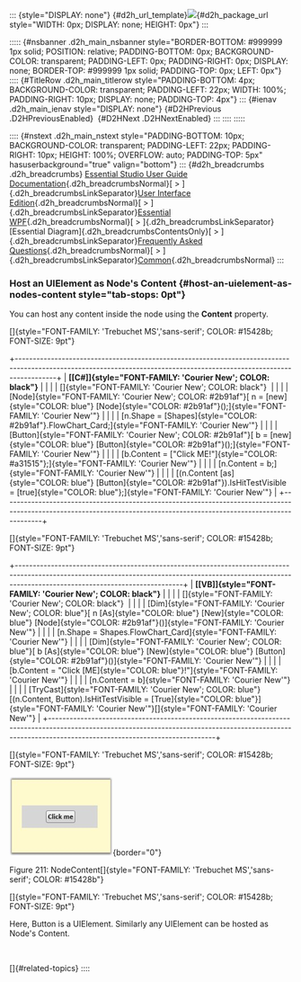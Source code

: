 ::: {style="DISPLAY: none"}
[](ms-xhelp:///?Id=d2h_url_template){#d2h_url_template}![](!package_url!){#d2h_package_url style="WIDTH: 0px; DISPLAY: none; HEIGHT: 0px"}
:::

::::: {#nsbanner .d2h_main_nsbanner style="BORDER-BOTTOM: #999999 1px solid; POSITION: relative; PADDING-BOTTOM: 0px; BACKGROUND-COLOR: transparent; PADDING-LEFT: 0px; PADDING-RIGHT: 0px; DISPLAY: none; BORDER-TOP: #999999 1px solid; PADDING-TOP: 0px; LEFT: 0px"}
:::: {#TitleRow .d2h_main_titlerow style="PADDING-BOTTOM: 4px; BACKGROUND-COLOR: transparent; PADDING-LEFT: 22px; WIDTH: 100%; PADDING-RIGHT: 10px; DISPLAY: none; PADDING-TOP: 4px"}
::: {#ienav .d2h_main_ienav style="DISPLAY: none"}
[](ms-xhelp:///?Id=5631e6f6-bb14-4246-a047-6db7f12048da){#D2HPrevious .D2HPreviousEnabled}  [](ms-xhelp:///?Id=941a4128-b449-4067-8e96-80e395060b2f){#D2HNext .D2HNextEnabled}
:::
::::
:::::

:::: {#nstext .d2h_main_nstext style="PADDING-BOTTOM: 10px; BACKGROUND-COLOR: transparent; PADDING-LEFT: 22px; PADDING-RIGHT: 10px; HEIGHT: 100%; OVERFLOW: auto; PADDING-TOP: 5px" hasuserbackground="true" valign="bottom"}
::: {#d2h_breadcrumbs .d2h_breadcrumbs}
[Essential Studio User Guide Documentation](ms-xhelp:///?Id=12457748-09e3-4d74-a240-8e049cedf030){.d2h_breadcrumbsNormal}[ \> ]{.d2h_breadcrumbsLinkSeparator}[User Interface Edition](ms-xhelp:///?Id=c29296b7-531c-413b-a0ec-488ca1f7f669){.d2h_breadcrumbsNormal}[ \> ]{.d2h_breadcrumbsLinkSeparator}[Essential WPF](ms-xhelp:///?Id=7f4f82c5-151c-4262-94d0-75c4626c77bc){.d2h_breadcrumbsNormal}[ \> ]{.d2h_breadcrumbsLinkSeparator}[Essential Diagram]{.d2h_breadcrumbsContentsOnly}[ \> ]{.d2h_breadcrumbsLinkSeparator}[Frequently Asked Questions](ms-xhelp:///?Id=2206ded2-cc47-47f5-86b1-d5d1f5b27678){.d2h_breadcrumbsNormal}[ \> ]{.d2h_breadcrumbsLinkSeparator}[Common](ms-xhelp:///?Id=91822e4e-e58d-43c2-9da2-bfbf6a7d32a0){.d2h_breadcrumbsNormal}
:::

### Host an UIElement as Node's Content {#host-an-uielement-as-nodes-content style="tab-stops: 0pt"}

You can host any content inside the node using the **Content** property.

[]{style="FONT-FAMILY: 'Trebuchet MS','sans-serif'; COLOR: #15428b; FONT-SIZE: 9pt"} 

+-----------------------------------------------------------------------------------------------------------------------------------------------------------------------+
| **[\[C#\]]{style="FONT-FAMILY: 'Courier New'; COLOR: black"}**                                                                                                        |
|                                                                                                                                                                       |
| []{style="FONT-FAMILY: 'Courier New'; COLOR: black"}                                                                                                                  |
|                                                                                                                                                                       |
| [Node]{style="FONT-FAMILY: 'Courier New'; COLOR: #2b91af"}[ n = [new]{style="COLOR: blue"} [Node]{style="COLOR: #2b91af"}();]{style="FONT-FAMILY: 'Courier New'"}     |
|                                                                                                                                                                       |
| [n.Shape = [Shapes]{style="COLOR: #2b91af"}.FlowChart_Card;]{style="FONT-FAMILY: 'Courier New'"}                                                                      |
|                                                                                                                                                                       |
| [Button]{style="FONT-FAMILY: 'Courier New'; COLOR: #2b91af"}[ b = [new]{style="COLOR: blue"} [Button]{style="COLOR: #2b91af"}();]{style="FONT-FAMILY: 'Courier New'"} |
|                                                                                                                                                                       |
| [b.Content = [\"Click ME!\"]{style="COLOR: #a31515"};]{style="FONT-FAMILY: 'Courier New'"}                                                                            |
|                                                                                                                                                                       |
| [n.Content = b;]{style="FONT-FAMILY: 'Courier New'"}                                                                                                                  |
|                                                                                                                                                                       |
| [(n.Content [as]{style="COLOR: blue"} [Button]{style="COLOR: #2b91af"}).IsHitTestVisible = [true]{style="COLOR: blue"};]{style="FONT-FAMILY: 'Courier New'"}          |
+-----------------------------------------------------------------------------------------------------------------------------------------------------------------------+

[]{style="FONT-FAMILY: 'Trebuchet MS','sans-serif'; COLOR: #15428b; FONT-SIZE: 9pt"} 

+----------------------------------------------------------------------------------------------------------------------------------------------------------------------------------------------------------+
| **[\[VB\]]{style="FONT-FAMILY: 'Courier New'; COLOR: black"}**                                                                                                                                           |
|                                                                                                                                                                                                          |
| []{style="FONT-FAMILY: 'Courier New'; COLOR: black"}                                                                                                                                                     |
|                                                                                                                                                                                                          |
| [Dim]{style="FONT-FAMILY: 'Courier New'; COLOR: blue"}[ n [As]{style="COLOR: blue"} [New]{style="COLOR: blue"} [Node]{style="COLOR: #2b91af"}()]{style="FONT-FAMILY: 'Courier New'"}                     |
|                                                                                                                                                                                                          |
| [n.Shape = Shapes.FlowChart_Card]{style="FONT-FAMILY: 'Courier New'"}                                                                                                                                    |
|                                                                                                                                                                                                          |
| [Dim]{style="FONT-FAMILY: 'Courier New'; COLOR: blue"}[ b [As]{style="COLOR: blue"} [New]{style="COLOR: blue"} [Button]{style="COLOR: #2b91af"}()]{style="FONT-FAMILY: 'Courier New'"}                   |
|                                                                                                                                                                                                          |
| [b.Content = \"Click [ME]{style="COLOR: blue"}!\"]{style="FONT-FAMILY: 'Courier New'"}                                                                                                                   |
|                                                                                                                                                                                                          |
| [n.Content = b]{style="FONT-FAMILY: 'Courier New'"}                                                                                                                                                      |
|                                                                                                                                                                                                          |
| [TryCast]{style="FONT-FAMILY: 'Courier New'; COLOR: blue"}[(n.Content, Button).IsHitTestVisible = [True]{style="COLOR: blue"}]{style="FONT-FAMILY: 'Courier New'"}[]{style="FONT-FAMILY: 'Courier New'"} |
+----------------------------------------------------------------------------------------------------------------------------------------------------------------------------------------------------------+

[]{style="FONT-FAMILY: 'Trebuchet MS','sans-serif'; COLOR: #15428b; FONT-SIZE: 9pt"} 

![](ImagesExt/image82_36.jpg){border="0"}

Figure 211: NodeContent[]{style="FONT-FAMILY: 'Trebuchet MS','sans-serif'; COLOR: #15428b"}

[]{style="FONT-FAMILY: 'Trebuchet MS','sans-serif'; COLOR: #15428b; FONT-SIZE: 9pt"} 

Here, Button is a UIElement. Similarly any UIElement can be hosted as Node's Content.

 

[]{#related-topics}
::::
